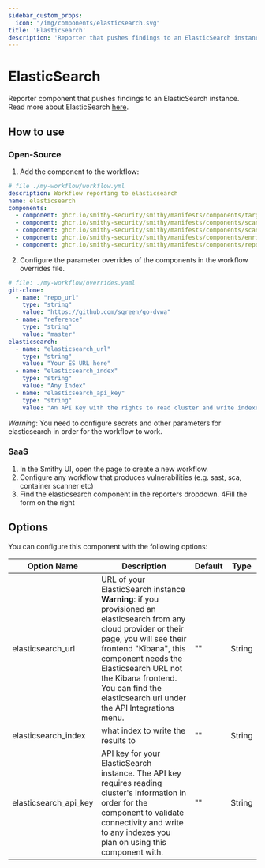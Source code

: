 ```yaml
---
sidebar_custom_props:
  icon: "/img/components/elasticsearch.svg"
title: 'ElasticSearch'
description: 'Reporter that pushes findings to an ElasticSearch instance.'
---
```


# ElasticSearch

Reporter component that pushes findings to an ElasticSearch instance. Read more
about ElasticSearch [here](https://www.elastic.co/elasticsearch).

## How to use

### Open-Source

1. Add the component to the workflow:

```yaml
# file ./my-workflow/workflow.yml
description: Workflow reporting to elasticsearch
name: elasticsearch
components:
  - component: ghcr.io/smithy-security/smithy/manifests/components/targets/git-clone:v1.3.2
  - component: ghcr.io/smithy-security/smithy/manifests/components/scanners/gosec:v1.2.3
  - component: ghcr.io/smithy-security/smithy/manifests/components/scanners/nancy:v1.2.2
  - component: ghcr.io/smithy-security/smithy/manifests/components/enrichers/custom-annotation:v0.1.2
  - component: ghcr.io/smithy-security/smithy/manifests/components/reporters/elasticsearch:v1.0.1

```

2. Configure the parameter overrides of the components in the workflow overrides
   file.

```yaml
# file: ./my-workflow/overrides.yaml
git-clone:
  - name: "repo_url"
    type: "string"
    value: "https://github.com/sqreen/go-dvwa"
  - name: "reference"
    type: "string"
    value: "master"
elasticsearch:
  - name: "elasticsearch_url"
    type: "string"
    value: "Your ES URL here"
  - name: "elasticsearch_index"
    type: "string"
    value: "Any Index"
  - name: "elasticsearch_api_key"
    type: "string"
    value: "An API Key with the rights to read cluster and write indexes"
```

*Warning*: You need to configure secrets and other parameters for elasticsearch
in order for the workflow to work.

### SaaS

1. In the Smithy UI, open the page to create a new workflow.
2. Configure any workflow that produces vulnerabilities (e.g. sast, sca,
   container scanner etc)
3. Find the elasticsearch component in the reporters dropdown.
   4Fill the form on the right

## Options

You can configure this component with the following options:

| Option Name             | Description                                                                                                                                                                                                                                                                                              | Default | Type   |
|-------------------------|----------------------------------------------------------------------------------------------------------------------------------------------------------------------------------------------------------------------------------------------------------------------------------------------------------|---------|--------|
| elasticsearch\_url      | URL of your ElasticSearch instance **Warning**: if you provisioned an elasticsearch from any cloud provider or their page, you will see their frontend "Kibana", this component needs the Elasticsearch URL not the Kibana frontend. You can find the elasticsearch url under the API Integrations menu. | ""      | String |
| elasticsearch\_index    | what index to write the results to                                                                                                                                                                                                                                                                       | ""      | String |
| elasticsearch\_api\_key | API key for your ElasticSearch instance. The API key requires reading cluster's information in order for the  component to validate connectivity and write to any indexes you plan on using this component with.                                                                                         | ""      | String |
